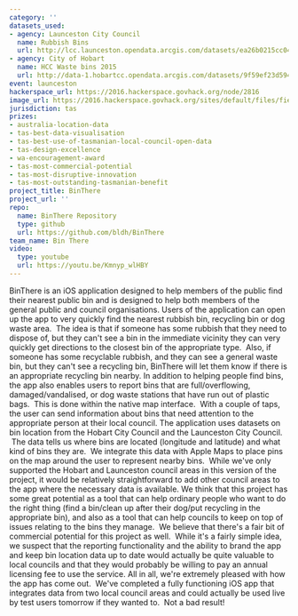 ```yaml
---
category: ''
datasets_used:
- agency: Launceston City Council
  name: Rubbish Bins
  url: http://lcc.launceston.opendata.arcgis.com/datasets/ea26b0215cc04ba49aec0480a61459a8_0
- agency: City of Hobart
  name: HCC Waste bins 2015
  url: http://data-1.hobartcc.opendata.arcgis.com/datasets/9f59ef23d594497faf422d4721d95839_0
event: launceston
hackerspace_url: https://2016.hackerspace.govhack.org/node/2816
image_url: https://2016.hackerspace.govhack.org/sites/default/files/field/image/BinLogo-01_0.png
jurisdiction: tas
prizes:
- australia-location-data
- tas-best-data-visualisation
- tas-best-use-of-tasmanian-local-council-open-data
- tas-design-excellence
- wa-encouragement-award
- tas-most-commercial-potential
- tas-most-disruptive-innovation
- tas-most-outstanding-tasmanian-benefit
project_title: BinThere
project_url: ''
repo:
  name: BinThere Repository
  type: github
  url: https://github.com/bldh/BinThere
team_name: Bin There
video:
  type: youtube
  url: https://youtu.be/Kmnyp_wlHBY
---
```


BinThere is an iOS application designed to help members of the public find their nearest public bin and is designed to help both members of the general public and council organisations.
Users of the application can open up the app to very quickly find the nearest rubbish bin, recycling bin or dog waste area.  The idea is that if someone has some rubbish that they need to dispose of, but they can't see a bin in the immediate vicinity they can very quickly get directions to the closest bin of the appropriate type.  Also, if someone has some recyclable rubbish, and they can see a general waste bin, but they can't see a recycling bin, BinThere will let them know if there is an appropriate recycling bin nearby.
In addition to helping people find bins, the app also enables users to report bins that are full/overflowing, damaged/vandalised, or dog waste stations that have run out of plastic bags.  This is done within the native map interface.  With a couple of taps, the user can send information about bins that need attention to the appropriate person at their local council.
The application uses datasets on bin location from the Hobart City Council and the Launceston City Council.  The data tells us where bins are located (longitude and latitude) and what kind of bins they are.  We integrate this data with Apple Maps to place pins on the map around the user to represent nearby bins.  While we've only supported the Hobart and Launceston council areas in this version of the project, it would be relatively straightforward to add other council areas to the app where the necessary data is available.
We think that this project has some great potential as a tool that can help ordinary people who want to do the right thing (find a bin/clean up after their dog/put recycling in the appropriate bin), and also as a tool that can help councils to keep on top of issues relating to the bins they manage.  We believe that there's a fair bit of commercial potential for this project as well.  While it's a fairly simple idea, we suspect that the reporting functionality and the ability to brand the app and keep bin location data up to date would actually be quite valuable to local councils and that they would probably be willing to pay an annual licensing fee to use the service.
All in all, we're extremely pleased with how the app has come out.  We've completed a fully functioning iOS app that integrates data from two local council areas and could actually be used live by test users tomorrow if they wanted to.  Not a bad result!